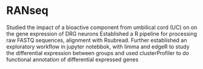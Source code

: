 # RANseq
Studied the impact of a bioactive component from umbilical cord (UC) on on the gene expression of DRG neurons
Established a R pipeline for processing raw FASTQ sequences, alignment with Rsubread. 
Further established an exploratory workflow in jupyter notebbok, with limma and edgeR to study the differential expression 
between groups and used clusterProfiler to do functional annotation of differential expressed genes

